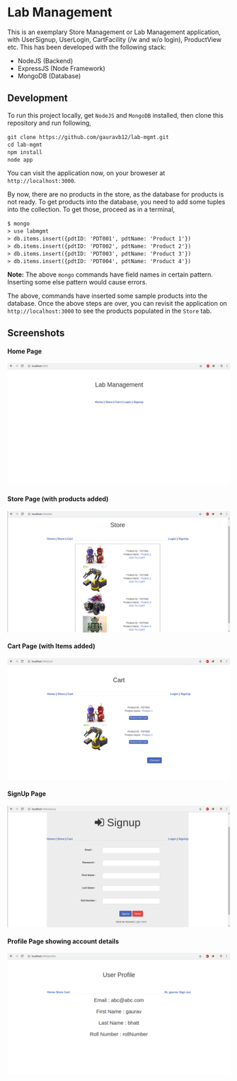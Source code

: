 # Lab Management

This is an exemplary Store Management or Lab Management application, with UserSignup, UserLogin, CartFacility (/w and w/o login), ProductView etc. This has been developed with the following stack: 

- NodeJS (Backend)
- ExpressJS (Node Framework)
- MongoDB (Database)

## Development

To run this project locally, get `NodeJS` and `MongoDB` installed, then clone this repository and run following,

`git clone https://github.com/gauravb12/lab-mgmt.git` <br/>
`cd lab-mgmt` <br/>
`npm install` <br/>
`node app` <br/>

You can visit the application now, on your broweser at `http://localhost:3000`.

By now, there are no products in the store, as the database for products is not ready. To get products into the database, you need to add some tuples into the collection. To get those, proceed as in a terminal,

`$ mongo` <br/>
`> use labmgmt` <br/>
`> db.items.insert({pdtID: 'PDT001', pdtName: 'Product 1'})` <br/>
`> db.items.insert({pdtID: 'PDT002', pdtName: 'Product 2'})` <br/>
`> db.items.insert({pdtID: 'PDT003', pdtName: 'Product 3'})` <br/>
`> db.items.insert({pdtID: 'PDT004', pdtName: 'Product 4'})` <br/>

**Note:** The above `mongo` commands have field names in certain pattern. Inserting some else pattern would cause errors.

The above, commands have inserted some sample products into the database. 
Once the above steps are over, you can revisit the application on `http://localhost:3000` to see the products populated in the `Store` tab.

## Screenshots

#### Home Page 
![Home Page](/screenshots/shot-1.png)

#### Store Page (with products added)
![Store Page](/screenshots/shot-2.png)

#### Cart Page (with Items added)
![Cart Page](/screenshots/shot-3.png)

#### SignUp Page
![SignUp Page](/screenshots/shot-4.png)

#### Profile Page showing account details
![Profile Page](/screenshots/shot-5.png)